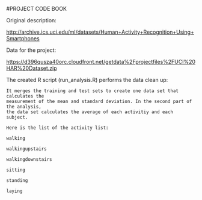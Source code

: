 #PROJECT CODE BOOK

Original description: 

http://archive.ics.uci.edu/ml/datasets/Human+Activity+Recognition+Using+Smartphones

Data for the project: 

https://d396qusza40orc.cloudfront.net/getdata%2Fprojectfiles%2FUCI%20HAR%20Dataset.zip

The created R script (run_analysis.R) performs the data clean up:

    It merges the training and test sets to create one data set that calculates the 
    measurement of the mean and standard deviation. In the second part of the analysis, 
    the data set calculates the average of each activitiy and each subject.
    
    Here is the list of the activity list:
    
    walking

    walkingupstairs

    walkingdownstairs

    sitting

    standing

    laying

    
